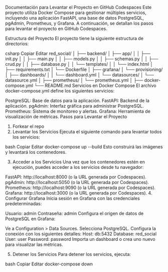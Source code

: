 Documentación para Levantar el Proyecto en GitHub Codespaces
Este proyecto utiliza Docker Compose para gestionar múltiples servicios, incluyendo una aplicación FastAPI, una base de datos PostgreSQL, pgAdmin, Prometheus, y Grafana. A continuación, se detallan los pasos para levantar el proyecto en GitHub Codespaces.

Estructura del Proyecto
El proyecto tiene la siguiente estructura de directorios:

csharp
Copiar
Editar
red_social/
│
├── backend/
│   ├── app/
│   │   ├── init.py
│   │   ├── main.py
│   │   ├── models.py
│   │   ├── schemas.py
│   │   ├── crud.py
│   │   ├── database.py
│   │   └── templates/
│   │       └── index.html
│   ├── requirements.txt
│   └── Dockerfile
│
├── grafana/
│   └── provisioning/
│       ├── dashboards/
│       │   └── dashboard.yml
│       └── datasources/
│           └── datasource.yml
│
├── prometheus/
│   └── prometheus.yml
│
├── docker-compose.yml
└── README.md
Servicios en Docker Compose
El archivo docker-compose.yml define los siguientes servicios:

PostgreSQL: Base de datos para la aplicación.
FastAPI: Backend de la aplicación.
pgAdmin: Interfaz gráfica para administrar PostgreSQL.
Prometheus: Sistema de monitoreo y alertas.
Grafana: Herramienta de visualización de métricas.
Pasos para Levantar el Proyecto
1. Forkear el repo
2. Levantar los Servicios
Ejecuta el siguiente comando para levantar todos los servicios:

bash
Copiar
Editar
docker-compose up --build
Esto construirá las imágenes y levantará los contenedores.

3. Acceder a los Servicios
Una vez que los contenedores estén en ejecución, puedes acceder a los servicios desde tu navegador:

FastAPI: http://localhost:8000 (o la URL generada por Codespaces).
pgAdmin: http://localhost:5050 (o la URL generada por Codespaces).
Prometheus: http://localhost:9090 (o la URL generada por Codespaces).
Grafana: http://localhost:3000 (o la URL generada por Codespaces).
4. Configurar Grafana
Inicia sesión en Grafana con las credenciales predeterminadas:

Usuario: admin
Contraseña: admin
Configura el origen de datos de PostgreSQL en Grafana:

Ve a Configuration > Data Sources.
Selecciona PostgreSQL.
Configura la conexión con los siguientes detalles:
Host: db:5432
Database: red_social
User: user
Password: password
Importa un dashboard o crea uno nuevo para visualizar las métricas.

5. Detener los Servicios
Para detener los servicios, ejecuta:

bash
Copiar
Editar
docker-compose down